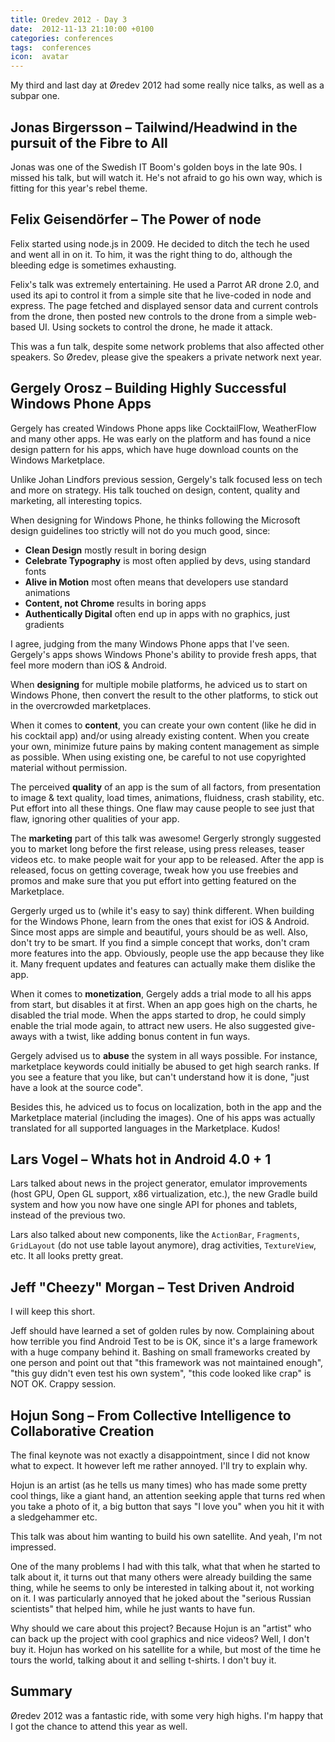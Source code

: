 ```yaml
---
title: Oredev 2012 - Day 3
date:  2012-11-13 21:10:00 +0100
categories: conferences 
tags:  conferences
icon:  avatar
---
```


My third and last day at Øredev 2012 had some really nice talks, as well as a subpar one.


## Jonas Birgersson – Tailwind/Headwind in the pursuit of the Fibre to All

Jonas was one of the Swedish IT Boom's golden boys in the late 90s. I missed his talk, but will watch it. He's not afraid to go his own way, which is fitting for this year's rebel theme.


## Felix Geisendörfer – The Power of node

Felix started using node.js in 2009. He decided to ditch the tech he used and went all in on it. To him, it was the right thing to do, although the bleeding edge is sometimes exhausting.

Felix's talk was extremely entertaining. He used a Parrot AR drone 2.0, and used its api to control it from a simple site that he live-coded in node and express. The page fetched and displayed sensor data and current controls from the drone, then posted new controls to the drone from a simple web-based UI. Using  sockets to control the drone, he made it attack.

This was a fun talk, despite some network problems that also affected other speakers. So Øredev, please give the speakers a private network next year.


## Gergely Orosz – Building Highly Successful Windows Phone Apps

Gergely has created Windows Phone apps like CocktailFlow, WeatherFlow and many other apps. He was early on the platform and has found a nice design pattern for his apps, which have huge download counts on the Windows Marketplace.

Unlike Johan Lindfors previous session, Gergely's talk focused less on tech and more on strategy. His talk touched on design, content, quality and marketing, all interesting topics.

When designing for Windows Phone, he thinks following the Microsoft design guidelines too strictly will not do you much good, since:

* **Clean Design** mostly result in boring design
* **Celebrate Typography** is most often applied by devs, using standard fonts
* **Alive in Motion** most often means that developers use standard animations
* **Content, not Chrome** results in boring apps
* **Authentically Digital** often end up in apps with no graphics, just gradients

I agree, judging from the many Windows Phone apps that I've seen. Gergely's apps shows Windows Phone's ability to provide fresh apps, that feel more modern than iOS & Android.

When **designing** for multiple mobile platforms, he adviced us to start on Windows Phone, then convert the result to the other platforms, to stick out in the overcrowded marketplaces.

When it comes to **content**, you can create your own content (like he did in his cocktail app) and/or using already existing content. When you create your own, minimize future pains by making content management as simple as possible. When using existing one, be careful to not use copyrighted material without permission.

The perceived **quality** of an app is the sum of all factors, from presentation to image & text quality, load times, animations, fluidness, crash stability, etc. Put effort into all these things. One flaw may cause people to see just that flaw, ignoring other qualities of your app.

The **marketing** part of this talk was awesome! Gergerly strongly suggested you to market long before the first release, using press releases, teaser videos etc. to make people wait for your app to be released. After the app is released, focus on getting coverage, tweak how you use freebies and promos and make sure that you put effort into getting featured on the Marketplace.

Gergerly urged us to (while it's easy to say) think different. When building for the Windows Phone, learn from the ones that exist for iOS & Android. Since most apps are simple and beautiful, yours should be as well. Also, don't try to be smart. If you find a simple concept that works, don't cram more features into the app. Obviously, people use the app because they like it. Many frequent updates and features can actually make them dislike the app.

When it comes to **monetization**, Gergely adds a trial mode to all his apps from start, but disables it at first. When an app goes high on the charts, he disabled the trial mode. When the apps started to drop, he could simply enable the trial mode again, to attract new users. He also suggested give-aways with a twist, like adding bonus content in fun ways.

Gergely advised us to **abuse** the system in all ways possible. For instance, marketplace keywords could initially be abused to get high search ranks. If you see a feature that you like, but can't understand how it is done, "just have a look at the source code".

Besides this, he adviced us to focus on localization, both in the app and the Marketplace material (including the images). One of his apps was actually translated for all supported languages in the Marketplace. Kudos!


## Lars Vogel – Whats hot in Android 4.0 + 1

Lars talked about news in the project generator, emulator improvements (host GPU,  Open GL support, x86 virtualization, etc.), the new Gradle build system and how you now have one single API for phones and tablets, instead of the previous two. 

Lars also talked about new components, like the `ActionBar`, `Fragments`, `GridLayout` (do not use table layout anymore), drag activities, `TextureView`, etc. It all looks pretty great.


## Jeff "Cheezy" Morgan – Test Driven Android

I will keep this short.

Jeff should have learned a set of golden rules by now. Complaining about how terrible you find Android Test to be is OK, since it's a large framework with a huge company behind it. Bashing on small frameworks created by one person and point out that "this framework was not maintained enough", "this guy didn't even test his own system", "this code looked like crap" is NOT OK. Crappy session.


## Hojun Song – From Collective Intelligence to Collaborative Creation

The final keynote was not exactly a disappointment, since I did not know what to expect. It however left me rather annoyed. I'll try to explain why.

Hojun is an artist (as he tells us many times) who has made some pretty cool things, like a giant hand, an attention seeking apple that turns red when you take a photo of it, a big button that says "I love you" when you hit it with a sledgehammer etc. 

This talk was about him wanting to build his own satellite. And yeah, I'm not impressed.

One of the many problems I had with this talk, what that when he started to talk about it, it turns out that many others were already building the same thing, while he seems to only be interested in talking about it, not working on it. I was particularly annoyed that he joked about the "serious Russian scientists" that helped him, while he just wants to have fun.

Why should we care about this project? Because Hojun is an "artist" who can back up the project with cool graphics and nice videos? Well, I don't buy it. Hojun has worked on his satellite for a while, but most of the time he tours the world, talking about it and selling t-shirts. I don't buy it.


## Summary

Øredev 2012 was a fantastic ride, with some very high highs. I'm happy that I got the chance to attend this year as well.